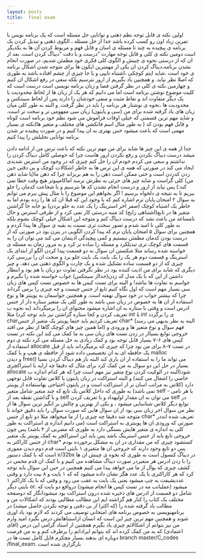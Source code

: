 ```yaml
---
layout: posts
title:  final exam 
---
```


اولین نکته ی قابل توجه نظم ذهنی و توانایی حل مسئله است که یک برنامه نویس با تمرین زیاد اون رو کسب کرده باشد 
 جدا از حل مسئله ، الگوی ذهنی و  تبدیل کردن یک برنامه ی پیچیده به چند تا مسئله ی اسان و قابل فهم و مربوط کردن آن ها به یکدیگر است
دومین نکته ی کلی و قابل توجه مهارت “درست و با دقت “دیباگ کردن است. 
بعد از ان که از درستی نحوه ی چینش و الگوی کلی فکری خود مطمئن شدیم، در صورت انجام نشدن برنامه،دیباگ کردن ان یکی از مهمترین ایکون ها برای متوجه شدن اشکال برنامه ی خود است .شاید ایتم کوچکی ،اشتباه تایپی و یا جا  چیزی از چشم افتاده باشد به طوری که اصلا  نظر نیاید.
 و همچنین یاد بگیریم از ارور نترسیم
بلکه سعی در رفع اشکال ان کنیم 
و چهارمین نکته ی کلی  در نظر گرفتن فضا و زبان برنامه نویسی است 
درست است که کلیت موضوع نوشتن برنامه است اما می دانیم که هر یک از زبان ها از لحاظ محدودیت با یک دیگر متفاوت اند و نقاط مثبت و منفی خودشان را دارند پس از لحاظ سینتکس و محدودیت ها ،نحوه ی نوشتار هر برنامه را باید در نظر گرفت.
و البته به طور کلی میان زبان های یاد گرفته شده برای من (سی و پایتون) زبان سی مفهومی تر و سخت تر است.
و شاید مهم ترین قسمتی که خیلی اوقات فراموش می شود نظم خود برنامه است
کوتاه و قابل فهم بودن کد ( به طور مثال اسم فانکشن های مختلف و متغیر ها)نکته ی بسیار مهمی است که باعث میشود حس بهتری به ان پیدا کنیم و در صورت پیچیده تر شدن برنامه توانایی تحلیلش را پیدا کنیم 

جدا از همه ی این چیز ها 
شاید برای من مهم ترین نکته که باعث ترس من از ادامه دادن میشد درست دیباگ نکردن و رفع نکردن ارور هاست 
چرا که حوصلی کامل دیباگ کردن را نداشتم و سعی می کردم خودم ان را حل کنم 
چیزی که در وجود من استرس شدیدی ایجاد می کند در صورتی که همه ی این ترس ها به خاطر اشکالات کوچک و بی دقتی حین زدن کدزدن است 
  و حتی ممکن است ذهن را به هم بریزاند چرا که ذهن ما(یا شاید ذهن من) کلی گراست و شاید چیز های جزئی به نظرش نرسد اماکامپیوتر هیچ وقت خطا نمی کند:)
پس نیاید از ارور و درست انجام نشدن کد ها بترسیم و با شجاعت کدمان را جلو ببریم تا به نتیجه ی دلخواه برسیم ! 
اگر بخواهم این موضوع را با مثال پیش ببرم می توانم به سوال ۲ امتحان پایان ترم اشاره کنم 
که با وجود این که قبلا ان کد ها را زده بودم 
اما به خاطر یک اشتباه کوچک (صفر اخر استرینگ را یک عدد به جلو بردن) بو جابه جا گزاشتن متغیر ها در تابع(اشتباهی رایج) کد منبه درستی کار نمی کرد و از طرفی استرس و حال نامساعد من باعث نشد که درست دیباگ کنم و متوجه این اشکال خیلی کوچک بشوم 
بلکه به طور کلی نا امید شدم  و تصور سخت تری نسبت به بقیه ی سوال ها پیدا کردم 
و همچنین برای سوال ۵ امتحان پایان ترم که پیدا کردن الگویی در پترن بود 
در صورتی که از درست بودن کدمان مطمئن نیستیم  و کمی پیچیدگی اذیتمان می کند می توان ان را به قسمت های کوچک تری تبدیلکرد و مسئله را ساده تر کرد و به مرور زمان به مسئله ی خواسته شده رساند مثلا شکستن ان سوال به دو قسمت پیدا کردن الگو از ابتدای یک استرینگ و قسمت دوم 
 هر یک را یک بایت یک بایت جلو برد و صحت ان را بررسی کرد 
چیزی که از دو قسمت ساده تشکیل شده و یک چارت و الگوی ذهنی می دهد.
و چیز دیگری که شاید برای من اذیت کننده بود در نظر نگرفتن تفاوت دو زبان با هم بود و انتظار داشتن از این که با یک مدل کد زدن(جدااز سینتکس) جواب خواسته شده را بگیرم و حواسم به تفاوت ها نباشد! 
و البته برای تست کیس ها به خصوص تست کیس های زبان سی بسیار مهم است که اول نگاه کنیم تابع از جنس چیست و چه چیزی را برمی 
گرداند چرا که بیشتر جواب در خود سوال نهفته است. 
و همچنین حواسمان  به پوینتر ها و نوع استفاده از ان ها به خصوص در زبان سی باشد 
به طور کلی یک متغیر ستاره دار از جنس ادرس است و وقتی با ستاره به ان اشاره میشود محتوای ان را برمیگرداند (به نحوه ب تعریف کردن و کجا ستاره گزاشتن نیز باید توجه کرد) مثلا *int یا int*
ی را  برگردد charتعریف کردیم باید حتما پوینتر یک متغیر از جنس char* 
(البته به نظر بدیهی می رسد اما همین چیز های کوچک گاها از نظر می افتد) 
فهم سوال و نوع متغیر  ها و ورودی و خروجی توابع بسیاار در زدن تست های زبان سی به ما کمک می کند 
 این نکته در تست کیس های ۶-۷ بسیار قابل توجه بود و کمک زیادی به حل مسئله می کرد 
نکته ی دوم استفاده از allocate در تست ۷-۸ برای من بود 
چرا که چیزی که برمیگرداند باید از قبل یک حافظه ای به ان تخصیصی داده شود از حافظه ی هیپ و با کمک malloc   
و دیدن free() می تواند ما را به استفاده از ان یاری کند 
البته باز هم دیباگ کردن بسیا بسیار در حل این دو سوال به من کمک کرد برای مثال که دقیقا چه ارایه یا استراکچری allocate شود(البته در الوکیت کردن نوع متغیر نیز مهم است چرا که هر کدام اندازه ب خاصی را اشغال می کنند) 
و البته استراکت در زبان پایتون  با کلاس تفاوت قابل توجهی دارد (کلاس به مراتب اسان تر از استراکت است و در پایتون احتیاجی بهاستفاده از پوینتر نمی باشد) 
به طوری که داخل کلاس یک تابع که چند متغیر شامل متغیر self یا هر نامی - و با گذاشتن نقطه بعد از self می توان به ان مقدار اولیهداد 
و با تعریف کردن self  در توابع دیگر کلاس شناسایی میشود ،
 و یکی از بهترین و چالش بر انگیز ترین سوال ها از نظر من سوال اخر  زبان سی  بود 
از ان سوال هایی که صورت سوال را باید دقیق خواند تا متوجه شد دقیقا چه چیزی را از ما میخواهد 
مثلا دو تابع از جنس char* تعریف شده انددر صورتی که ورودی ان ها پوینتری به استراکت است 
(می دانیم اندازه ی استراکت به طور کلی به اندازه ی متغیر هایش بستگی دارد به طوری که مضربی  از ۴ باشد) 
پس چون خروجی تابع  باید از جنس استرینگ باشد پس  باید این استراکچر به کمک پوینتر یک متغیر از جنس کاراکتر به char* کستشود 
چیزی که من مقداری در ان به مشکل  برخورده بودم  
پس دو تابع وجود دارند که خروجی ان ها متغیری ۱ بایتی است 
قدم دوم دیدن مموری است که با کمک دستور x/32bx در دیباگ کنسول است به طوری که نحوه ی چینش ان ها را با زدن ادرس هر متغیردر صورت دیباگ مشاهده می کنیم و با کمک ان قدم مخمی در کشف چیزی که یوال از ما می خواهد پیدا می کنیم 
 همچنین در حین این سوال باید توجه کرد که هر کاراکتری با یک عدد هگز نشان داده میشود که که ۱ بایت و ۸ بیت دارد و وقتی عددیشیفت به چپ میشود یعنی یک بایت به عقب می رود 
 و وقتی که با یک کاراکتر ۱ بایتی دیگر or. میشود 
(عملیاتب مه در تست کیس ها انجام میشود) درواقع دو بایت که شامل دو قسمت از ادرس های ذخیره شده درون استراکت بود میشودانگار که دوصفحه مختلف یک کتاب را کنار هم گزاشته ایم 
این مطالب مطالبی بودند که اشکالات من و مطالب یاد گرفته شده را  (که اکثرا  از بی دقتی و توجه نکردن حاصل میشد) در برنامهنویسی به خصوص برنامه های امتحانی  توصیف می کردند که لازم بود یاد اوری شوند  و همچنین مهم ترین چیز این است که انسان ازاستباهاتش درس بگیرد 
امید وارم من نیز بتوانم از اشکالاتم چیزی یاد بگیرم 
همچنین از استاد گرامی این درس (اقای اعتمادی) 
که به من کمک کرده اند که بتوانم ایراداتم را برطرف کنم و به من فرصت دوباره ای بدهند بسیار مچکرم 
فایل کامل  تست ها در branch master/C_codes /final_exam. بارگزاری شده است

---